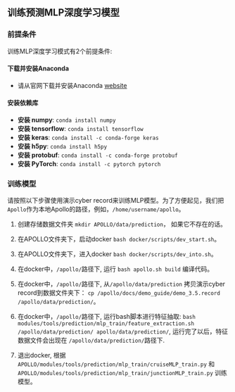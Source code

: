 ## 训练预测MLP深度学习模型

### 前提条件
训练MLP深度学习模式有2个前提条件:
#### 下载并安装Anaconda
* 请从官网下载并安装Anaconda [website](https://www.anaconda.com/download)

#### 安装依赖库
* **安装 numpy**: `conda install numpy`
* **安装 tensorflow**: `conda install tensorflow`
* **安装 keras**: `conda install -c conda-forge keras`
* **安装 h5py**: `conda install h5py`
* **安装 protobuf**: `conda install -c conda-forge protobuf`
* **安装 PyTorch**: `conda install -c pytorch pytorch`

### 训练模型
请按照以下步骤使用演示cyber record来训练MLP模型。为了方便起见，我们把`Apollo`作为本地Apollo的路径，例如，`/home/username/apollo`。

1. 创建存储数据文件夹 `mkdir APOLLO/data/prediction`， 如果它不存在的话。

1. 在APOLLO文件夹下，启动docker `bash docker/scripts/dev_start.sh`。

1. 在APOLLO文件夹下，进入docker `bash docker/scripts/dev_into.sh`。

1. 在docker中，`/apollo/`路径下, 运行 `bash apollo.sh build` 编译代码。

1. 在docker中，`/apollo/`路径下, 从`/apollo/data/prediction` 拷贝演示cyber record到数据文件夹下： `cp /apollo/docs/demo_guide/demo_3.5.record /apollo/data/prediction/`。

1. 在docker中，`/apollo/`路径下, 运行bash脚本进行特征抽取: `bash modules/tools/prediction/mlp_train/feature_extraction.sh /apollo/data/prediction/ apollo/data/prediction/`, 运行完了以后，特征数据文件会出现在 `/apollo/data/prediction/`路径下.

1. 退出docker, 根据 `APOLLO/modules/tools/prediction/mlp_train/cruiseMLP_train.py` 和 `APOLLO/modules/tools/prediction/mlp_train/junctionMLP_train.py` 训练模型。
